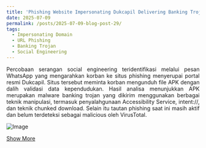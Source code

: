 ```yaml
---
title: 'Phishing Website Impersonating Dukcapil Delivering Banking Trojan'
date: 2025-07-09
permalink: /posts/2025-07-09-blog-post-29/
tags:
  - Impersonating Domain
  - URL Phishing
  - Banking Trojan 
  - Social Engineering 
---
```

<p style="text-align: justify;">
Percobaan serangan social engineering teridentifikasi melalui pesan WhatsApp yang mengarahkan korban ke situs phishing menyerupai portal resmi Dukcapil. Situs tersebut meminta korban mengunduh file APK dengan dalih validasi data kependudukan.
Hasil analisa menunjukkan APK merupakan malware banking trojan yang dikirim menggunakan berbagai teknik manipulasi, termasuk penyalahgunaan Accessibility Service, intent://, dan teknik chunked download. Selain itu tautan phishing saat ini masih aktif dan belum terdeteksi sebagai malicious oleh VirusTotal.

</p>

![Image](https://github.com/user-attachments/assets/bd5cbbc2-be09-4894-a753-bb64372db9ea)

[Show More](https://github.com/Abdibimantara/phishing-website-impersonating-dikcapil-delivering-banking-trojan) 
